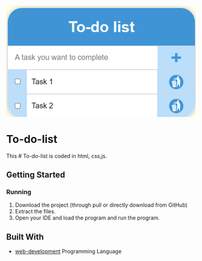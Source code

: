 


![logo](https://github.com/SumeetPatil7/To-do-list-/blob/main/To-do%20list%20%2B/td.png)
# To-do-list
This # To-do-list is coded in html, css,js.


## Getting Started


### Running

1. Download the project (through pull or directly download from GitHub)
2. Extract the files.
3. Open your IDE and load the program and run the program.

## Built With

* [web-development](https://practice.geeksforgeeks.org/courses/full-stack-node?source=google&medium=cpc&device=c&keyword=web%20development%20geeksforgeeks&matchtype=b&campaignid=19628473806&adgroup=144315195023&gclid=Cj0KCQiA6LyfBhC3ARIsAG4gkF80FrnG6DZEUDCLdeKqzXxYd682AY7vkKrqr7Acuo0kfFFb2nnEvEIaAoJhEALw_wcB)  Programming Language 
